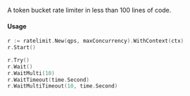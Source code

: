 A token bucket rate limiter in less than 100 lines of code.

#### Usage
```go
r := ratelimit.New(qps, maxConcurrency).WithContext(ctx)
r.Start()

r.Try()
r.Wait()
r.WaitMulti(10)
r.WaitTimeout(time.Second)
r.WaitMultiTimeout(10, time.Second)
```
